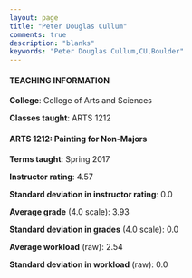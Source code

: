 ```yaml
---
layout: page
title: "Peter Douglas Cullum" 
comments: true
description: "blanks"
keywords: "Peter Douglas Cullum,CU,Boulder"
---
```

<head>
<script src="https://ajax.googleapis.com/ajax/libs/jquery/2.1.3/jquery.min.js"></script>
<script src="https://dl.dropboxusercontent.com/s/pc42nxpaw1ea4o9/highcharts.js?dl=0"></script>
<!-- <script src="../assets/js/highcharts.js"></script> -->
<style type="text/css">@font-face {
	font-family: "Bebas Neue";
	src: url(https://www.filehosting.org/file/details/544349/BebasNeue Regular.otf) format("opentype");
	}
	h1.Bebas { 
		font-family: "Bebas Neue", Verdana, Tahoma;
	}
</style>
</head>
	   
#### TEACHING INFORMATION

**College**: College of Arts and Sciences

**Classes taught**: ARTS 1212

#### ARTS 1212: Painting for Non-Majors

**Terms taught**: Spring 2017

**Instructor rating**: 4.57

**Standard deviation in instructor rating**: 0.0

**Average grade** (4.0 scale): 3.93

**Standard deviation in grades** (4.0 scale): 0.0

**Average workload** (raw): 2.54

**Standard deviation in workload** (raw): 0.0

